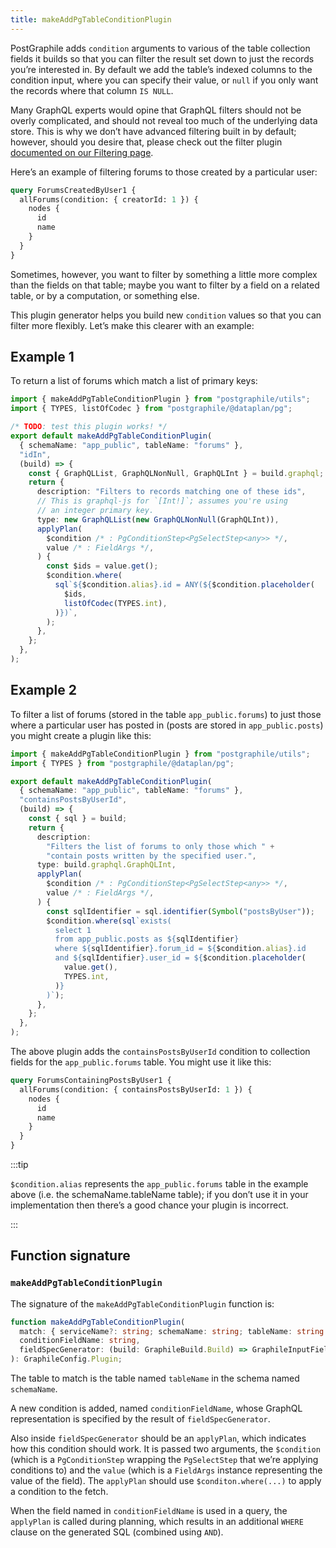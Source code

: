 ```yaml
---
title: makeAddPgTableConditionPlugin
---
```


PostGraphile adds `condition` arguments to various of the table collection
fields it builds so that you can filter the result set down to just the records
you’re interested in. By default we add the table’s indexed columns to the
condition input, where you can specify their value, or `null` if you only want
the records where that column `IS NULL`.

Many GraphQL experts would opine that GraphQL filters should not be overly
complicated, and should not reveal too much of the underlying data store. This
is why we don’t have advanced filtering built in by default; however, should you
desire that, please check out the filter plugin
[documented on our Filtering page](./filtering).

Here’s an example of filtering forums to those created by a particular user:

```graphql
query ForumsCreatedByUser1 {
  allForums(condition: { creatorId: 1 }) {
    nodes {
      id
      name
    }
  }
}
```

Sometimes, however, you want to filter by something a little more complex than
the fields on that table; maybe you want to filter by a field on a related
table, or by a computation, or something else.

This plugin generator helps you build new `condition` values so that you can
filter more flexibly. Let’s make this clearer with an example:

## Example 1

To return a list of forums which match a list of primary keys:

```ts
import { makeAddPgTableConditionPlugin } from "postgraphile/utils";
import { TYPES, listOfCodec } from "postgraphile/@dataplan/pg";

/* TODO: test this plugin works! */
export default makeAddPgTableConditionPlugin(
  { schemaName: "app_public", tableName: "forums" },
  "idIn",
  (build) => {
    const { GraphQLList, GraphQLNonNull, GraphQLInt } = build.graphql;
    return {
      description: "Filters to records matching one of these ids",
      // This is graphql-js for `[Int!]`; assumes you're using
      // an integer primary key.
      type: new GraphQLList(new GraphQLNonNull(GraphQLInt)),
      applyPlan(
        $condition /* : PgConditionStep<PgSelectStep<any>> */,
        value /* : FieldArgs */,
      ) {
        const $ids = value.get();
        $condition.where(
          sql`${$condition.alias}.id = ANY(${$condition.placeholder(
            $ids,
            listOfCodec(TYPES.int),
          )})`,
        );
      },
    };
  },
);
```

## Example 2

To filter a list of forums (stored in the table `app_public.forums`) to just
those where a particular user has posted in (posts are stored in
`app_public.posts`) you might create a plugin like this:

```ts
import { makeAddPgTableConditionPlugin } from "postgraphile/utils";
import { TYPES } from "postgraphile/@dataplan/pg";

export default makeAddPgTableConditionPlugin(
  { schemaName: "app_public", tableName: "forums" },
  "containsPostsByUserId",
  (build) => {
    const { sql } = build;
    return {
      description:
        "Filters the list of forums to only those which " +
        "contain posts written by the specified user.",
      type: build.graphql.GraphQLInt,
      applyPlan(
        $condition /* : PgConditionStep<PgSelectStep<any>> */,
        value /* : FieldArgs */,
      ) {
        const sqlIdentifier = sql.identifier(Symbol("postsByUser"));
        $condition.where(sql`exists(
          select 1
          from app_public.posts as ${sqlIdentifier}
          where ${sqlIdentifier}.forum_id = ${$condition.alias}.id
          and ${sqlIdentifier}.user_id = ${$condition.placeholder(
            value.get(),
            TYPES.int,
          )}
        )`);
      },
    };
  },
);
```

The above plugin adds the `containsPostsByUserId` condition to collection fields
for the `app_public.forums` table. You might use it like this:

```graphql
query ForumsContainingPostsByUser1 {
  allForums(condition: { containsPostsByUserId: 1 }) {
    nodes {
      id
      name
    }
  }
}
```

:::tip

`$condition.alias` represents the `app_public.forums` table in the example
above (i.e. the schemaName.tableName table); if you don’t use it in your
implementation then there’s a good chance your plugin is incorrect.

:::

<!-- V5 doesn't allow ordering like this?

## Example with ordering

It's also possible for condition plugins to change the order of results by using
[QueryBuilder](./make-extend-schema-plugin/#querybuilder)'s `orderBy` method.
The following example both limits the list of quizzes returned to only those
with a certain number of entries, _and_ orders the results such that the quizzes
with the most entries are listed first.

This example if quite contrived, but this functionality can be useful for a
number of purposes: filtering and ordering by full text search results,
filtering and ordering by proximity, etc.

Note: prior to `graphile-utils` v4.9.1 (unreleased at time of writing), a plugin
like this should be loaded via `--prepend-plugins` (or `prependPlugins` in the
library mode) because otherwise the default ordering plugin dominates the order.

```js
const { makeAddPgTableConditionPlugin } = require("graphile-utils");

module.exports = makeAddPgTableConditionPlugin(
  "app_public",
  "quiz",
  "entryCountMin",
  (build) => ({
    type: build.graphql.GraphQLInt,
  }),
  (value, { queryBuilder, sql, sqlTableAlias }) => {
    if (value == null) {
      return;
    }

    // Order the result set by the number of entries the quiz has
    queryBuilder.orderBy(
      sql.fragment`(select count(*) from app_public.quiz_entry where quiz_entry.quiz_id = ${sqlTableAlias}.id)`,
      false,
      false,
    );

    // Filter to only quizzes that have at least `value` entries.
    return sql.fragment`(select count(*) from app_public.quiz_entry where quiz_entry.quiz_id = ${sqlTableAlias}.id) >= ${sql.value(
      value,
    )}`;
  },
);
```

-->

## Function signature

### `makeAddPgTableConditionPlugin`

The signature of the `makeAddPgTableConditionPlugin` function is:

```ts
function makeAddPgTableConditionPlugin(
  match: { serviceName?: string; schemaName: string; tableName: string },
  conditionFieldName: string,
  fieldSpecGenerator: (build: GraphileBuild.Build) => GraphileInputFieldConfig,
): GraphileConfig.Plugin;
```

The table to match is the table named `tableName` in the schema named
`schemaName`.

A new condition is added, named `conditionFieldName`, whose GraphQL
representation is specified by the result of `fieldSpecGenerator`.

Also inside `fieldSpecGenerator` should be an `applyPlan`, which indicates how
this condition should work. It is passed two arguments, the `$condition` (which
is a `PgConditionStep` wrapping the `PgSelectStep` that we’re applying
conditions to) and the `value` (which is a `FieldArgs` instance representing
the value of the field). The `applyPlan` should use `$conditon.where(...)` to
apply a condition to the fetch.

When the field named in `conditionFieldName` is used in a query, the
`applyPlan` is called during planning, which results in an additional `WHERE`
clause on the generated SQL (combined using `AND`).
